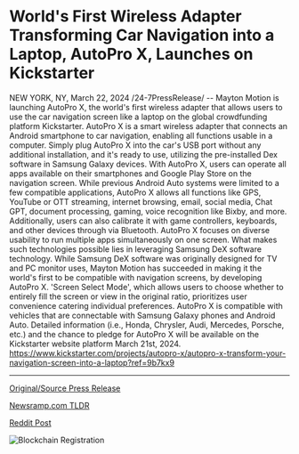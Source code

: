 # World's First Wireless Adapter Transforming Car Navigation into a Laptop, AutoPro X, Launches on Kickstarter

NEW YORK, NY, March 22, 2024 /24-7PressRelease/ -- Mayton Motion is launching AutoPro X, the world's first wireless adapter that allows users to use the car navigation screen like a laptop on the global crowdfunding platform Kickstarter.  AutoPro X is a smart wireless adapter that connects an Android smartphone to car navigation, enabling all functions usable in a computer. Simply plug AutoPro X into the car's USB port without any additional installation, and it's ready to use, utilizing the pre-installed Dex software in Samsung Galaxy devices.  With AutoPro X, users can operate all apps available on their smartphones and Google Play Store on the navigation screen. While previous Android Auto systems were limited to a few compatible applications, AutoPro X allows all functions like GPS, YouTube or OTT streaming, internet browsing, email, social media, Chat GPT, document processing, gaming, voice recognition like Bixby, and more. Additionally, users can also calibrate it with game controllers, keyboards, and other devices through via Bluetooth. AutoPro X focuses on diverse usability to run multiple apps simultaneously on one screen.  What makes such technologies possible lies in leveraging Samsung DeX software technology. While Samsung DeX software was originally designed for TV and PC monitor uses, Mayton Motion has succeeded in making it the world's first to be compatible with navigation screens, by developing AutoPro X.  'Screen Select Mode', which allows users to choose whether to entirely fill the screen or view in the original ratio, prioritizes user convenience catering individual preferences.  AutoPro X is compatible with vehicles that are connectable with Samsung Galaxy phones and Android Auto. Detailed information (i.e., Honda, Chrysler, Audi, Mercedes, Porsche, etc.) and the chance to pledge for AutoPro X will be available on the Kickstarter website platform March 21st, 2024.  https://www.kickstarter.com/projects/autopro-x/autopro-x-transform-your-navigation-screen-into-a-laptop?ref=9b7kx9 

---

[Original/Source Press Release](https://www.24-7pressrelease.com/press-release/509448/worlds-first-wireless-adapter-transforming-car-navigation-into-a-laptop-autopro-x-launches-on-kickstarter)
                    

[Newsramp.com TLDR](None) 



[Reddit Post](https://www.reddit.com/r/GamingNewsRamp/comments/1bktefr/mayton_motion_launches_autopro_x_the_worlds_first/) 



![Blockchain Registration](https://cdn.newsramp.app/24-7PressRelease/qrcode/243/22/wamcMK5Q.webp)